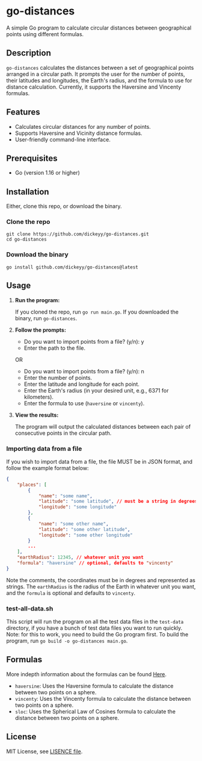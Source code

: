 # go-distances

A simple Go program to calculate circular distances between geographical points using different formulas.

## Description

`go-distances` calculates the distances between a set of geographical points arranged in a circular path. It prompts the user for the number of points, their latitudes and longitudes, the Earth's radius, and the formula to use for distance calculation. Currently, it supports the Haversine and Vincenty formulas.

## Features

-   Calculates circular distances for any number of points.
-   Supports Haversine and Vicinity distance formulas.
-   User-friendly command-line interface.

## Prerequisites

-   Go (version 1.16 or higher)

## Installation

Either, clone this repo, or download the binary.

### Clone the repo

```
git clone https://github.com/dickeyy/go-distances.git
cd go-distances
```

### Download the binary

```
go install github.com/dickeyy/go-distances@latest
```

## Usage

1.  **Run the program:**

    If you cloned the repo, run `go run main.go`.
    If you downloaded the binary, run `go-distances`.

2.  **Follow the prompts:**

    -   Do you want to import points from a file? (y/n): y
    -   Enter the path to the file.

    OR

    -   Do you want to import points from a file? (y/n): n
    -   Enter the number of points.
    -   Enter the latitude and longitude for each point.
    -   Enter the Earth's radius (in your desired unit, e.g., 6371 for kilometers).
    -   Enter the formula to use (`haversine` or `vincenty`).

3.  **View the results:**

    The program will output the calculated distances between each pair of consecutive points in the circular path.

### Importing data from a file

If you wish to import data from a file, the file MUST be in JSON format, and follow the example format below:

```json
{
    "places": [
        {
            "name": "some name",
            "latitude": "some latitude", // must be a string in degrees
            "longitude": "some longitude"
        },
        {
            "name": "some other name",
            "latitude": "some other latitude",
            "longitude": "some other longitude"
        }
        ...
    ],
    "earthRadius": 12345, // whatever unit you want
    "formula": "haversine" // optional, defaults to "vincenty"
}
```

Note the comments, the coordinates must be in degrees and represented as strings. The `earthRadius` is the radius of the Earth in whatever unit you want, and the `formula` is optional and defaults to `vincenty`.

### test-all-data.sh

This script will run the program on all the test data files in the `test-data` directory, if you have a bunch of test data files you want to run quickly. Note: for this to work, you need to build the Go program first. To build the program, run `go build -o go-distances main.go`.

## Formulas

More indepth information about the formulas can be found [Here](./formulas/README.md).

-   `haversine`: Uses the Haversine formula to calculate the distance between two points on a sphere.
-   `vincenty`: Uses the Vincenty formula to calculate the distance between two points on a sphere.
-   `sloc`: Uses the Spherical Law of Cosines formula to calculate the distance between two points on a sphere.

## License

MIT License, see [LISENCE file](./LICENSE).
